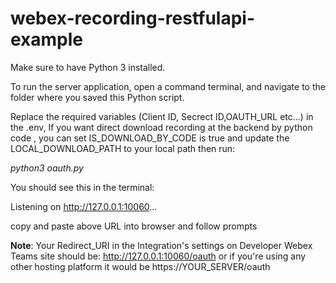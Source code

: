 # webex-recording-restfulapi-example

Make sure to have Python 3 installed.

To run the server application, open a command terminal, and navigate to the folder where you saved this Python script. 

Replace the required variables (Client ID, Secrect ID,OAUTH_URL etc...) in the .env,
If you want direct download recording at the backend by python code , you can set IS_DOWNLOAD_BY_CODE is true and update the LOCAL_DOWNLOAD_PATH to 
your local path
then run:

*python3 oauth.py*

You should see this in the terminal:

Listening on http://127.0.0.1:10060...

copy and paste above URL into browser and follow prompts

**Note**: Your Redirect_URI in the Integration's settings on Developer Webex Teams site should be: http://127.0.0.1:10060/oauth or if you're using any other hosting platform it would be https://YOUR_SERVER/oauth
